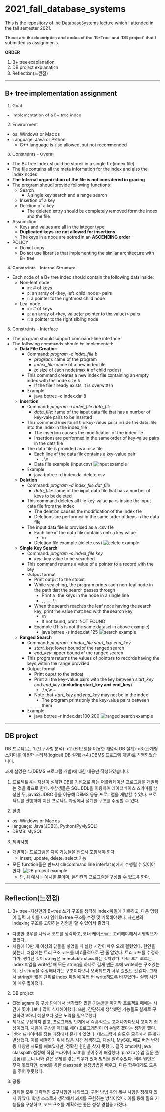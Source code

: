 # 2021_fall_database_systems

This is the repository of the DatabaseSystems lecture which I attended in the fall semester 2021.

These are the description and codes of the 'B+Tree' and 'DB project' that I submitted as assignments.

**ORDER**
1. B+ tree exaplanation
2. DB project explanation
3. Reflection(느낀점)

---

## B+ tree implementation assignment

1. Goal
- Implementation of a B+ tree index

2. Environment
- os: Windows or Mac os
- Language: Java or Python
  - C++ language is also allowed, but not recommended
3. Constraints - Overall
- The B+ tree index should be stored in a single file(index file)
- The file contains all the meta information for the index and also the index nodes
- **The Internal organization of the file is not considered in grading**
- The program shoudl provide following functions:
  - Search
    - A single key search and a range search
  - Insertion of a key
  - Deletion of a key
    - The deleted entry should be completely removed form the index and the file
- Assumption
  - Keys and values are all in the integer type
  - **Duplicated keys are not allowed for insertions**
  - The keys in a node are sotred in an **ASCENDING order**
- POLICY
  - Do not copy
  - Do not use libraries that implementing the similar architecture with B+ tree
4. Constraints - Internal Structure
- Each node of a B+ tree index should contain the following data inside:
  - Non-leaf node
    - m: # of keys
    - p: an array of <key, left_child_node> pairs
    - r: a pointer to the rightmost child node
  - Leaf node
    - m: # of keys
    - p: an array of <key, value(or pointer to the value)> pairs
    - r: a pointer to the right sibling node
5. Constraints - Interface
- The program should support command-line interface
- The following commands should be implemented:
  - **Data File Creation**
    - Command: *program -c index_file b*
      - *program*: name of the program
      - *index_file*: name of a new index file
      - *b*: size of each node(max # of child nodes)
    - This command creates a new index file containing an empty index with the node size *b*
      - If the file already exists, it is overwitten
    - Example
      - java bptree -c index.dat 8
  - **Insertion**
    - Command: *program -i index_file data_file*
      - *data_file*: name of the input data file that has a number of key-vale pairs to be inserted
    - This command inserts all the key-value pairs inside the data_file into the index in the index_file
      - The insertion causes the modification of the index file
      - Insertions are performed in the same order of key-value pairs in the data flie
    - The data file is provided as a .csv file
      - Each line of the data file contains a key-value pair
        - <key>, <value>\n
      - Data file example (input.csv)
        ![input example](https://github.com/SONGJAEHEON/2021_fall_database_systems/blob/main/READMEsrc/input_example.png)
    - Example
      - java bptree -d index.dat delete.csv
  - **Deletion**
    - Command: *program -d index_file dat_file*
      - *data_file*: name of the input data file that has a number of keys to be deleted
    - This command deletes all the key-value pairs inside the input data file from the index
      - The deletion causes the modification of the index file
      - Deletions are performed in the same order of keys in the data file
    - The input data file is provided as a .csv file
      - Each line of the data file contains only a key value
        - <key>\n
      - Deletion file example (delete.csv)
        ![delete example](https://github.com/SONGJAEHEON/2021_fall_database_systems/blob/main/READMEsrc/delete_example.png)
  - **Single Key Search**
    - Command: *program -s indexl_file key*
      - *key*: key value to be searched
    - This command returns a value of a pointer to a record with the key
    - Output format
      - Print output to the stdout
      - While searching, the program prints each non-leaf node in the path that the search passes through
        - Print all the keys in the node in a single line
        - <key1>, <key2>, ..., <keyN>\n
      - When the search reaches the leaf node having the search key, print the value matched with the search key
        - <value>\n
        - If not found, print 'NOT FOUND'
      - Example (This is not the same dataset in above example)
        - java bptree -s index.dat 125
          ![search example](https://github.com/SONGJAEHEON/2021_fall_database_systems/blob/main/READMEsrc/search_example.png)
  - **Ranged Search**
    - Command: *program -r index_file start_key end_key*
      - *start_key*: lower bound of the ranged search
      - *end_key*: upper bound of the ranged search
    - This program returns the values of pointers to records having the keys within the range provided
    - Output format
      - Print ouput to the *stdout*
      - Print all the key-value pairs with the key between *start_key* and *end_key* (**including start_key and end_key**)
        - <key1>,<value1>\n<key2>,<value2>\n...
      - Note that *start_key* and *end_key* may not be in the index
        - The program prints only the key-value pairs between them
    - Example
      - java bptree -r index.dat 100 200
        ![ranged search example](https://github.com/SONGJAEHEON/2021_fall_database_systems/blob/main/READMEsrc/ranged_search_example.png)

---

## DB project

DB 프로젝트는 1.(요구사항 분석)->2.(ER모델을 이용한 개념적 DB 설계)->3.(관계형 스키마를 이용한 논리적(logical) DB 설계)->4.(DBMS 프로그램 개발)로 진행되었습니다.

과제 설명은 4.(DBMS 프로그램 개발)에 대한 내용만 작성하였습니다.
1. 프로젝트 4는 자신이 설계한 DB를 기반으로 하는 어플리케이션 프로그램을 개발하는 것을 목표로 한다. 수강생들은 SQL DDL을 이용하여 데이터베이스 스키마를 생성한 뒤, java와 JDBC 등을 이용해 DBMS 응용 프로그램을 개발할 수 있다. 프로젝트를 진행하며 지난 프로젝트 과정에서 설계한 구조를 수정할 수 있다.

2. 환경
- os: Windows or Mac os
- language: Java(JDBC), Python(PyMySQL)
- DBMS: MySQL

3. 제약사항
- 개발하는 프로그램은 다음 기능들을 반드시 포함해야 한다.
  - insert, update, delete, select 기능
- 모든 function들은 반드시 cli(command line interface)에서 수행될 수 있어야 한다.
 ![DB project example](https://github.com/SONGJAEHEON/2021_fall_database_systems/blob/main/READMEsrc/DBproject_example.png)
  - 단, 위 예시는 예시일 뿐이며, 본인만의 프로그램을 구성할 수 있도록 한다.

---

## Reflection(느낀점)

1. B+ tree
-자신만의 B+tree 쓰기 구조를 생각해 index 파일에 기록하고, 다음 명령어 입력 시 이를 다시 읽어 B+tree 구조를 수정 및 기록해야했다. 자신만의 indexing 구조를 고민하는 경험을 할 수 있어서 좋았다.
- 다양한 경우를 나눠서 코드를 생각하고, 코너 케이스들도 고려해야해서 시행착오가 많았다.
- 처음에 10만 개 이상의 값들을 넣었을 때 실행 시간이 매우 오래 걸렸었다. 원인을 찾는데, 처음에는 트리 구조 코드를 비효율적으로 짠 줄 알았다. 트리 코드를 수정하다가, 생각난 것이 string은 immutable class라는 것이었다. 나의 초기 코드는 index 파일을 write할 때 모든 string을 하나로 길게 만든 후에 write하는 구조였는데, 긴 string을 수정해나가는 구조이다보니 오버헤드가 너무 컸었던 것 같다. 그래서 string을 짧은 단위로 index 파일에 여러 번 write하도록 바꾸었더니 실행 시간이 매우 짧아졌다.

2. DB project
- ERdiagram 등 구상 단계에서 생각했던 많은 기능들을 마지막 프로젝트 때에는 시간에 쫓기다보니 많이 삭제해야했다. 또한, 간단하게 생각했던 기능들도 실제로 구현하려고하니 예상보다 많은 노력을 필요로했다.
- 제대로 구상하지 않고, 프로그래밍 단계에서 즉흥적으로 고쳐나가다보니 꼬이기 쉽상이었다. 처음에 구상을 제대로 해야 프로그래밍이 더 수월하겠다는 생각을 했다.
- jdbc 드라이버를 잡는 과정에서 문제가 있었다. 데스크탑과 윈도우 모두에서 문제가 발생했다. 이를 해결하기 위해 많은 시간 검색하고, 재설치, MySQL 배포 버전 변경 등 다양한 시도를 해보았지만, 정확한 원인을 찾지 못했다. 결국 cmd에서 java classpath 설정에 직접 드라이버 path를 넣어주어 해결했다. piazza(수업 질문 플랫폼)를 보니 나와 같은 문제를 겪는 학우가 있어 방법을 알려주었다. 비록 원인은 찾지 못했지만, cmd를 통한 classpath 설정방법을 배우고, 다른 학우에게도 도움을 주어 뿌듯했다.

3. 공통
- 과제들 모두 대략적인 요구사항만 나와있고, 구현 방법 등의 세부 사항은 정해져 있지 않았다. 학생 스스로가 생각해서 과제를 구현하는 방식이었다. 이를 통해 필요 기능들을 구상하고, 코드 구조를 계획하는 좋은 성장 경험을 가졌다.
